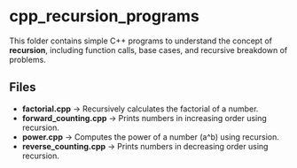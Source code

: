 # cpp_recursion_programs
This folder contains simple C++ programs to understand the concept of **recursion**, including function calls, base cases, and recursive breakdown of problems.

## Files

- **factorial.cpp** → Recursively calculates the factorial of a number.
- **forward_counting.cpp** → Prints numbers in increasing order using recursion.
- **power.cpp** → Computes the power of a number (a^b) using recursion.
- **reverse_counting.cpp** → Prints numbers in decreasing order using recursion.
